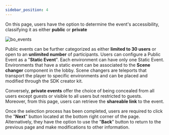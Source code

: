 ```yaml
---
sidebar_position: 4
---
```

On this page, users have the option to determine the event's accessibility, classifying it as either **public** or **private**

![bo_events](/img/bo_events10.png)

Public events can be further categorized as either **limited to 30 users** or open to an **unlimited number** of participants.
Users can configure a Public Event as a "**Static Event**". Each environment can have only one Static Event. Environments that have a static event can be associated to the **Scene changer** component in the lobby. Scene changers are teleports that transport the player to specific environments and can be placed and modified through the SDK creator kit. 

Conversely, **private events** offer the choice of being concealed from all users except guests or visible to all users but restricted to guests. Moreover, from this page, users can retrieve the **shareable link** to the event.

Once the selection process has been completed, users are required to click the "**Next**" button located at the bottom right corner of the page. Alternatively, they have the option to use the "**Back**" button to return to the previous page and make modifications to other information.
